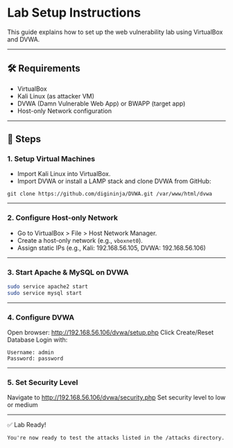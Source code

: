 # Lab Setup Instructions

This guide explains how to set up the web vulnerability lab using VirtualBox and DVWA.

---

## 🛠 Requirements
- VirtualBox
- Kali Linux (as attacker VM)
- DVWA (Damn Vulnerable Web App) or BWAPP (target app)
- Host-only Network configuration

---

## 🔧 Steps

### 1. Setup Virtual Machines
- Import Kali Linux into VirtualBox.
- Import DVWA or install a LAMP stack and clone DVWA from GitHub:
```
git clone https://github.com/digininja/DVWA.git /var/www/html/dvwa
```
---

### 2. Configure Host-only Network
- Go to VirtualBox > File > Host Network Manager.
- Create a host-only network (e.g., `vboxnet0`).
- Assign static IPs (e.g., Kali: 192.168.56.105, DVWA: 192.168.56.106)

---

### 3. Start Apache & MySQL on DVWA
```bash
sudo service apache2 start
sudo service mysql start
```
---

### 4. Configure DVWA
Open browser: http://192.168.56.106/dvwa/setup.php
Click Create/Reset Database
Login with:
```
Username: admin
Password: password
```
--- 

### 5. Set Security Level
Navigate to http://192.168.56.106/dvwa/security.php
Set security level to low or medium

---

✅ Lab Ready!
```
You're now ready to test the attacks listed in the /attacks directory.
```
